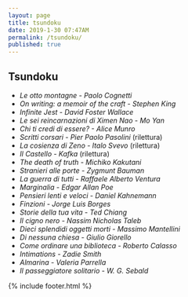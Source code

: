 ```yaml
---
layout: page
title: tsundoku
date: 2019-1-30 07:47AM
permalink: /tsundoku/
published: true
---
```


## Tsundoku

- *Le otto montagne - Paolo Cognetti*
- *On writing: a memoir of the craft - Stephen King*
- *Infinite Jest - David Foster Wallace*
- *Le sei reincarnazioni di Ximen Nao -  Mo Yan*
- *Chi ti credi di essere? - Alice Munro*
- *Scritti corsari -  Pier Paolo Pasolini* (rilettura)
- *La cosienza di Zeno  -  Italo Svevo* (rilettura)
- *Il Castello  - Kafka* (rilettura)
- *The death of truth - Michiko Kakutani*
- *Stranieri alle porte - Zygmunt Bauman*
- *La guerra di tutti - Raffaele Alberto Ventura*
- *Marginalia - Edgar Allan Poe*
- *Pensieri lenti e veloci - Daniel Kahnemann*
- *Finzioni - Jorge Luis Borges*
- *Storie della tua vita - Ted Chiang*
- *Il cigno nero - Nassim Nicholas Taleb*
- *Dieci splendidi oggetti morti - Massimo Mantellini*
- *Di nessuna chiesa - Giulio Giorello*
- *Come ordinare una biblioteca - Roberto Calasso*
- *Intimations - Zadie Smith*
- *Almarina - Valeria Parrella*
- *Il passeggiatore solitario - W. G. Sebald*

{% include footer.html %}
